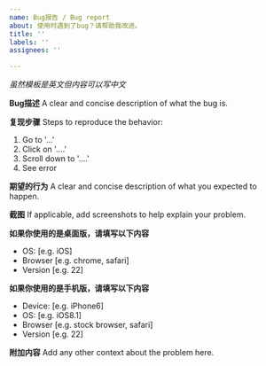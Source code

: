 ```yaml
---
name: Bug报告 / Bug report
about: 使用时遇到了bug？请帮助我改进。
title: ''
labels: ''
assignees: ''

---
```


*虽然模板是英文但内容可以写中文*

**Bug描述**
A clear and concise description of what the bug is.

**复现步骤**
Steps to reproduce the behavior:
1. Go to '...'
2. Click on '....'
3. Scroll down to '....'
4. See error

**期望的行为**
A clear and concise description of what you expected to happen.

**截图**
If applicable, add screenshots to help explain your problem.

**如果你使用的是桌面版，请填写以下内容**
 - OS: [e.g. iOS]
 - Browser [e.g. chrome, safari]
 - Version [e.g. 22]

**如果你使用的是手机版，请填写以下内容**
 - Device: [e.g. iPhone6]
 - OS: [e.g. iOS8.1]
 - Browser [e.g. stock browser, safari]
 - Version [e.g. 22]

**附加内容**
Add any other context about the problem here.
